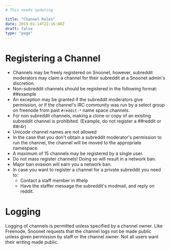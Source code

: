 ```yaml
---
# This needs updating

title: "Channel Rules"
date: 2019-01-14T22:16:08Z
draft: false
type: "page"
---
```


# Registering a Channel

+ Channels may be freely registered on Snoonet, however, subreddit moderators may claim a channel for their subreddit at a Snoonet admin's discretion.
+ Non-subreddit channels should be registered in the following format: ##example
+ An exception may be granted if the subreddit moderators give permission, or if the channel's IRC community was run by a select group on freenode from past `#reddit-*` name space channels.
+ For non subreddit channels, making a clone or copy of an existing subreddit channel is prohibited. (Example, do not register a ##reddit or ##r4r)
+ Unicode channel names are not allowed
+ In the case that you don't obtain a subreddit moderator's permission to run the channel, the channel will be moved to the appropriate namespace.
+ A maximum of 15 channels may be registered by a single user.
+ Do not mass register channels! Doing so will result in a network ban.
+ Major ban evasion will earn you a network ban.
+ In case you want to register a channel for a private subreddit you need to:
  + Contact a staff member in #help
  + Have the staffer message the subreddit's modmail, and reply on reddit.

# Logging
Logging of channels is permitted unless specified by a channel owner. Like Freenode, Snoonet requests that the channel logs not be made public unless given permission by staff or the channel owner. Not all users want their writing made public.

